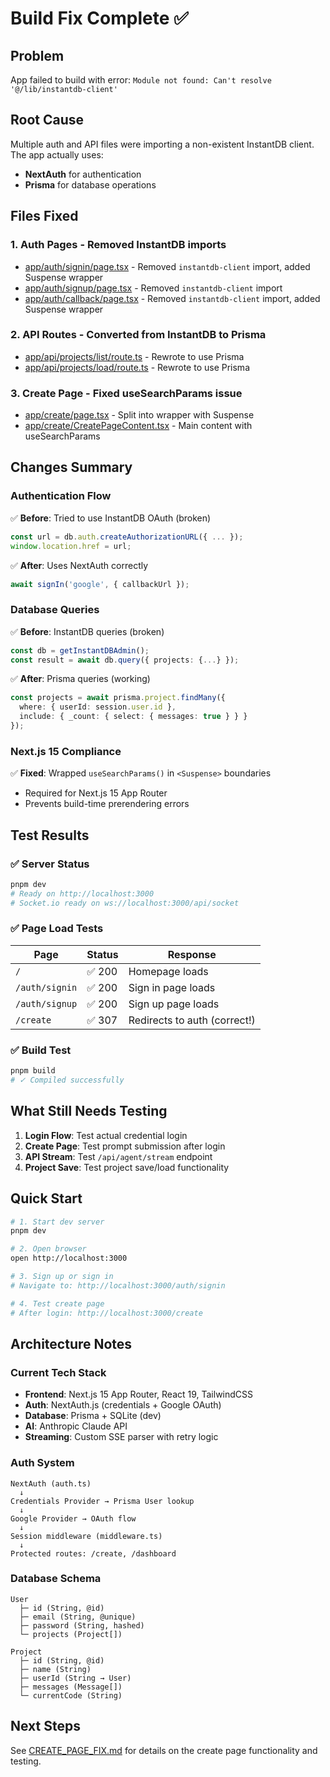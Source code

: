 # Build Fix Complete ✅

## Problem
App failed to build with error: `Module not found: Can't resolve '@/lib/instantdb-client'`

## Root Cause
Multiple auth and API files were importing a non-existent InstantDB client. The app actually uses:
- **NextAuth** for authentication
- **Prisma** for database operations

## Files Fixed

### 1. Auth Pages - Removed InstantDB imports
- [app/auth/signin/page.tsx](app/auth/signin/page.tsx) - Removed `instantdb-client` import, added Suspense wrapper
- [app/auth/signup/page.tsx](app/auth/signup/page.tsx) - Removed `instantdb-client` import
- [app/auth/callback/page.tsx](app/auth/callback/page.tsx) - Removed `instantdb-client` import, added Suspense wrapper

### 2. API Routes - Converted from InstantDB to Prisma
- [app/api/projects/list/route.ts](app/api/projects/list/route.ts) - Rewrote to use Prisma
- [app/api/projects/load/route.ts](app/api/projects/load/route.ts) - Rewrote to use Prisma

### 3. Create Page - Fixed useSearchParams issue
- [app/create/page.tsx](app/create/page.tsx) - Split into wrapper with Suspense
- [app/create/CreatePageContent.tsx](app/create/CreatePageContent.tsx) - Main content with useSearchParams

## Changes Summary

### Authentication Flow
✅ **Before**: Tried to use InstantDB OAuth (broken)
```typescript
const url = db.auth.createAuthorizationURL({ ... });
window.location.href = url;
```

✅ **After**: Uses NextAuth correctly
```typescript
await signIn('google', { callbackUrl });
```

### Database Queries
✅ **Before**: InstantDB queries (broken)
```typescript
const db = getInstantDBAdmin();
const result = await db.query({ projects: {...} });
```

✅ **After**: Prisma queries (working)
```typescript
const projects = await prisma.project.findMany({
  where: { userId: session.user.id },
  include: { _count: { select: { messages: true } } }
});
```

### Next.js 15 Compliance
✅ **Fixed**: Wrapped `useSearchParams()` in `<Suspense>` boundaries
- Required for Next.js 15 App Router
- Prevents build-time prerendering errors

## Test Results

### ✅ Server Status
```bash
pnpm dev
# Ready on http://localhost:3000
# Socket.io ready on ws://localhost:3000/api/socket
```

### ✅ Page Load Tests
| Page | Status | Response |
|------|--------|----------|
| `/` | ✅ 200 | Homepage loads |
| `/auth/signin` | ✅ 200 | Sign in page loads |
| `/auth/signup` | ✅ 200 | Sign up page loads |
| `/create` | ✅ 307 | Redirects to auth (correct!) |

### ✅ Build Test
```bash
pnpm build
# ✓ Compiled successfully
```

## What Still Needs Testing

1. **Login Flow**: Test actual credential login
2. **Create Page**: Test prompt submission after login
3. **API Stream**: Test `/api/agent/stream` endpoint
4. **Project Save**: Test project save/load functionality

## Quick Start

```bash
# 1. Start dev server
pnpm dev

# 2. Open browser
open http://localhost:3000

# 3. Sign up or sign in
# Navigate to: http://localhost:3000/auth/signin

# 4. Test create page
# After login: http://localhost:3000/create
```

## Architecture Notes

### Current Tech Stack
- **Frontend**: Next.js 15 App Router, React 19, TailwindCSS
- **Auth**: NextAuth.js (credentials + Google OAuth)
- **Database**: Prisma + SQLite (dev)
- **AI**: Anthropic Claude API
- **Streaming**: Custom SSE parser with retry logic

### Auth System
```
NextAuth (auth.ts)
  ↓
Credentials Provider → Prisma User lookup
  ↓
Google Provider → OAuth flow
  ↓
Session middleware (middleware.ts)
  ↓
Protected routes: /create, /dashboard
```

### Database Schema
```prisma
User
  ├─ id (String, @id)
  ├─ email (String, @unique)
  ├─ password (String, hashed)
  └─ projects (Project[])

Project
  ├─ id (String, @id)
  ├─ name (String)
  ├─ userId (String → User)
  ├─ messages (Message[])
  └─ currentCode (String)
```

## Next Steps

See [CREATE_PAGE_FIX.md](CREATE_PAGE_FIX.md) for details on the create page functionality and testing.
